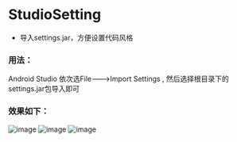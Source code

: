 # StudioSetting
 - 导入settings.jar，方便设置代码风格
 
### 用法：
Android Studio 依次选File--->Import Settings , 然后选择根目录下的settings.jar包导入即可
### 效果如下：

![image](https://github.com/zongkaili/MyTestCoordinatorLayout-master/blob/master/screenshot/device-2016-12-28-104145.jpg)
![image](https://github.com/zongkaili/MyTestCoordinatorLayout-master/blob/master/screenshot/device-2016-12-28-104254.jpg)
![image](https://github.com/zongkaili/MyTestCoordinatorLayout-master/blob/master/screenshot/device-2016-12-28-104337.jpg)
